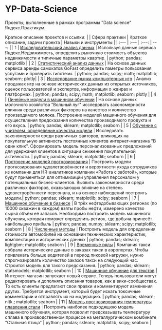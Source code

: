 # YP-Data-Science
Проекты, выполненные в рамках программы "Data science" Яндекс.Практикум.   

Краткое описание проектов и ссылки:
|  | Сфера практики | Краткое описание, задачи проекта | Навыки и инструменты |
| :---         | :---         |     :---:      |          ---: |
| 1 |  [Исследовательский анализ данных](https://github.com/talyavi/YP-Data-Science/tree/main/01.%20%D0%98%D1%81%D1%81%D0%BB%D0%B5%D0%B4%D0%BE%D0%B2%D0%B0%D1%82%D0%B5%D0%BB%D1%8C%D1%81%D0%BA%D0%B8%D0%B9%20%D0%B0%D0%BD%D0%B0%D0%BB%D0%B8%D0%B7%20%D0%B4%D0%B0%D0%BD%D0%BD%D1%8B%D1%85)  | Используя данные сервиса Яндекс.Недвижимость, определить рыночную стоимость объектов недвижимости и типичные параметры квартир.  | python; pandas; matplotlib    |
| 2 | [Статистический анализ данных](https://github.com/talyavi/YP-Data-Science/tree/main/02.%20%D0%A1%D1%82%D0%B0%D1%82%D0%B8%D1%81%D1%82%D0%B8%D1%87%D0%B5%D1%81%D0%BA%D0%B8%D0%B9%20%D0%B0%D0%BD%D0%B0%D0%BB%D0%B8%D0%B7%20%D0%B4%D0%B0%D0%BD%D0%BD%D1%8B%D1%85)   |  На основе данных сервиса аренды самокатов GoFast определить паметры пользования услугами и проверить гипотезы.  | python; pandas; scipy; math; matplotlib; seaborn; plotly|
| 3 | [Исследование рынка компьютерных игр](https://github.com/talyavi/YP-Data-Science/tree/main/03.%20%D0%98%D1%81%D1%81%D0%BB%D0%B5%D0%B4%D0%BE%D0%B2%D0%B0%D0%BD%D0%B8%D0%B5%20%D1%80%D1%8B%D0%BD%D0%BA%D0%B0%20%D0%BA%D0%BE%D0%BC%D0%BF%D1%8C%D1%8E%D1%82%D0%B5%D1%80%D0%BD%D1%8B%D1%85%20%D0%B8%D0%B3%D1%80)  | Анализ продажах игр на основе исторических данных из открытых источников, оценок пользователей и экспертов, информации о жанрах и платформах. | python; pandas; scipy; math; matplotlib; seaborn; plotly |
| 4 | [Линейные модели в машинном обучении](https://github.com/talyavi/YP-Data-Science/tree/main/04.%20%D0%9B%D0%B8%D0%BD%D0%B5%D0%B9%D0%BD%D1%8B%D0%B5%20%D0%BC%D0%BE%D0%B4%D0%B5%D0%BB%D0%B8%20%D0%B2%20%D0%BC%D0%B0%D1%88%D0%B8%D0%BD%D0%BD%D0%BE%D0%BC%20%D0%BE%D0%B1%D1%83%D1%87%D0%B5%D0%BD%D0%B8%D0%B8)  | На основе данных молочного хозяйства "Вольный луг" исследовать закономерности влияния среди различных факторов на качество и количество производимого молока. Построение моделей машинного обучения для осуществления предсказания количества производимого продукта и его вкуса.    | python; pandas; sklearn; matplotlib; seaborn  |
| 5 | [Обучение с учителем, определение качества модели](https://github.com/talyavi/YP-Data-Science/tree/main/05.%20%D0%9E%D0%B1%D1%83%D1%87%D0%B5%D0%BD%D0%B8%D0%B5%20%D1%81%20%D1%83%D1%87%D0%B8%D1%82%D0%B5%D0%BB%D0%B5%D0%BC%2C%20%D0%BE%D0%BF%D1%80%D0%B5%D0%B4%D0%B5%D0%BB%D0%B5%D0%BD%D0%B8%D0%B5%20%D0%BA%D0%B0%D1%87%D0%B5%D1%81%D1%82%D0%B2%D0%B0%20%D0%BC%D0%BE%D0%B4%D0%B5%D0%BB%D0%B8) | Исследовать закономерности среди различных факторов, влияющих на покупательную активность постоянных клиентов интернет-магазина "В один клик". Сформировать модель персонализованных предложений для удержания клиентов в ситуации снижения покупательной активности.   | python; pandas; sklearn; matplotlib; seaborn   |
| 6 | [Построение моделей прогнозирования](https://github.com/talyavi/YP-Data-Science/tree/main/06.%20%D0%9F%D0%BE%D1%81%D1%82%D1%80%D0%BE%D0%B5%D0%BD%D0%B8%D0%B5%20%D0%BC%D0%BE%D0%B4%D0%B5%D0%BB%D0%B5%D0%B9%20%D0%BF%D1%80%D0%BE%D0%B3%D0%BD%D0%BE%D0%B7%D0%B8%D1%80%D0%BE%D0%B2%D0%B0%D0%BD%D0%B8%D1%8F)  | Построить модели прогнозирования удовлетворённости и вероятности ухода сотрудников из компании для HR-аналитиков компании «Работа с заботой», которые будут применяться для оптимизиции управления персоналом у потенциальных бизнес-клиентов. Выявить закономерности среди различных факторов, оказывающих влияние на степень удовлетворённости персонала, и на основе наблюдений построить модели.| python; pandas; sklearn; matplotlib; scipy; seaborn  |
| 7 | [Машинное обучение в бизнесе](https://github.com/talyavi/YP-Data-Science/tree/main/07.%20%D0%9C%D0%B0%D1%88%D0%B8%D0%BD%D0%BD%D0%BE%D0%B5%20%D0%BE%D0%B1%D1%83%D1%87%D0%B5%D0%BD%D0%B8%D0%B5%20%D0%B2%20%D0%B1%D0%B8%D0%B7%D0%BD%D0%B5%D1%81%D0%B5) | В трёх нефтедобывающих регионах (по 10000 скважин в каждом) взяты пробы нефти, измерено качество сырья объём её запасов. Необходимо построить модель машинного обучения, которая поможет определить регион, где добыча принесёт наибольшую прибыль  | python; pandas; numpy; sklearn; scipy; matplotlib; seaborn  |
| 8 | [Численные методы](https://github.com/talyavi/YP-Data-Science/tree/main/08.%20%D0%A7%D0%B8%D1%81%D0%BB%D0%B5%D0%BD%D0%BD%D1%8B%D0%B5%20%D0%BC%D0%B5%D1%82%D0%BE%D0%B4%D1%8B)  | Построить модель для определения стоимости автомобилей на основании технических характеристик, комплектаций и исторических данных   | python; pandas; sklearn; lightgbm; matplotlib; seaborn |
| 9 | [Временные ряды](https://github.com/talyavi/YP-Data-Science/tree/main/09.%20%D0%92%D1%80%D0%B5%D0%BC%D0%B5%D0%BD%D0%BD%D1%8B%D0%B5%20%D1%80%D1%8F%D0%B4%D1%8B) | Компания такси собрала исторические данные о заказах такси в аэропортах. Чтобы привлекать больше водителей в период пиковой нагрузки, нужно спрогнозировать количество заказов такси на следующий час. Строится модель для такого предсказания.  | python; pandas; sklearn; statsmodels; matplotlib; seaborn  |
| 10 | [Машинное обучение для текстов](https://github.com/talyavi/YP-Data-Science/tree/main/10.%20%D0%9C%D0%B0%D1%88%D0%B8%D0%BD%D0%BD%D0%BE%D0%B5%20%D0%BE%D0%B1%D1%83%D1%87%D0%B5%D0%BD%D0%B8%D0%B5%20%D0%B4%D0%BB%D1%8F%20%D1%82%D0%B5%D0%BA%D1%81%D1%82%D0%BE%D0%B2) | Интернет-магазин запускает новый сервис. Теперь пользователи могут редактировать и дополнять описания товаров, как в вики-сообществах. То есть клиенты предлагают свои правки и комментируют изменения других. Требуется инструмент, который будет искать токсичные комментарии и отправлять их на модерацию.  | python; pandas; sklearn; nltk ; matplotlib; seaborn     |
| 11 | [Модель прогнозирования температуры плавления стали](https://github.com/talyavi/YP-Data-Science/tree/main/11.%20%D0%9C%D0%BE%D0%B4%D0%B5%D0%BB%D1%8C%20%D0%BF%D1%80%D0%BE%D0%B3%D0%BD%D0%BE%D0%B7%D0%B8%D1%80%D0%BE%D0%B2%D0%B0%D0%BD%D0%B8%D1%8F%20%D1%82%D0%B5%D0%BC%D0%BF%D0%B5%D1%80%D0%B0%D1%82%D1%83%D1%80%D1%8B%20%D0%BF%D0%BB%D0%B0%D0%B2%D0%BB%D0%B5%D0%BD%D0%B8%D1%8F%20%D1%81%D1%82%D0%B0%D0%BB%D0%B8) | Построить наиболее подходящюю модель машинного обучения, которая позволит предсказывать температуру сплава в производственном процессе на металлургическом комбинате "Стальная птица"  | python; pandas; sklearn; matplotlib; scipy; seaborn  |

